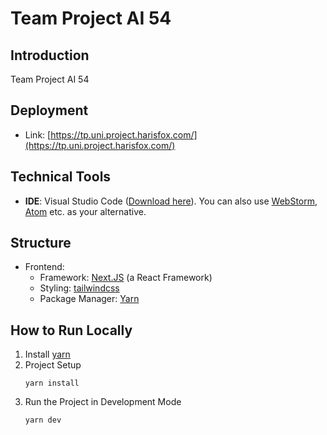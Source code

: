 # Team Project AI 54

## Introduction

Team Project AI 54

## Deployment

-   Link: [https://tp.uni.project.harisfox.com/](https://tp.uni.project.harisfox.com/)

## Technical Tools

-   **IDE**: Visual Studio Code ([Download here](https://code.visualstudio.com/)). You can also use [WebStorm](https://www.jetbrains.com/webstorm/), [Atom](https://atom.io/) etc. as your alternative.

## Structure

-   Frontend:
    -   Framework: [Next.JS](https://nextjs.org/) (a React Framework)
    -   Styling: [tailwindcss](https://tailwindcss.com/)
    -   Package Manager: [Yarn](https://yarnpkg.com/)

## How to Run Locally

1. Install [yarn](https://yarnpkg.com/getting-started/install)
2. Project Setup
    ```shell
    yarn install
    ```
3. Run the Project in Development Mode
    ```shell
    yarn dev
    ```
